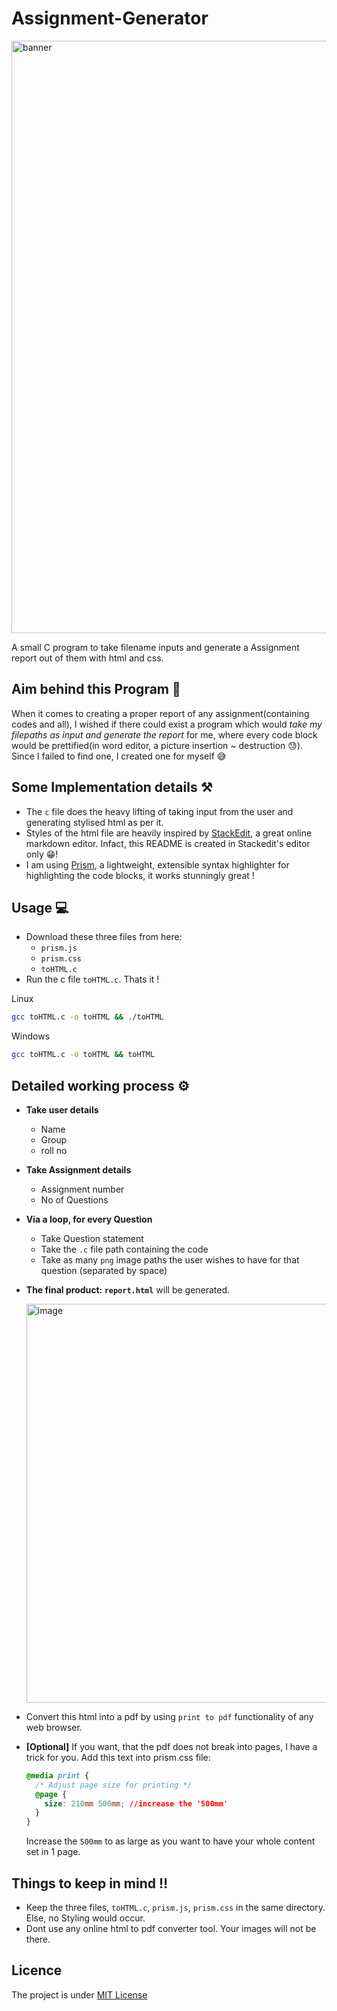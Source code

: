 ﻿# Assignment-Generator
<img width="948" alt="banner" src="https://github.com/Abhijit004/Assignment-Generator/assets/133393475/2b391046-ebc5-4142-b968-f013dd528e61">


A small C program to take filename inputs and generate a Assignment report out of them with html and css.
## Aim behind this Program :gem:
When it comes to creating a proper report of any assignment(containing codes and all), I wished if there could exist a program which would _take my filepaths as input and generate the report_ for me, where every code block would be prettified(in word editor, a picture insertion ~ destruction :sweat:). Since I failed to find one, I created one for myself :sweat_smile:

## Some Implementation details :hammer_and_pick:
* The `c` file does the heavy lifting of taking input from the user and generating stylised html as per it. 
* Styles of the html file are heavily inspired by [StackEdit](https://stackedit.io/), a great online markdown editor. Infact, this README is created in Stackedit's editor only :grin:!
* I am using [Prism](https://prismjs.com/),  a lightweight, extensible syntax highlighter for highlighting the code blocks, it works stunningly great !
## Usage :computer:
* Download these three files from here:
  * `prism.js`
  * `prism.css`
  * `toHTML.c`
* Run the c file `toHTML.c`. Thats it !

Linux
```bash
gcc toHTML.c -o toHTML && ./toHTML
```
Windows
```bash
gcc toHTML.c -o toHTML && toHTML
```

## Detailed working process :gear:
* **Take user details**
  * Name
  * Group
  * roll no
* **Take Assignment details**
  * Assignment number
  * No of Questions
* **Via a loop, for every Question**
  * Take Question statement
  * Take the `.c` file path containing the code
  * Take as many `png` image paths the user wishes to have for that question (separated by space)
* **The final product: `report.html`** will be generated.

  <img width="638" alt="image" src="https://github.com/Abhijit004/Assignment-Generator/assets/133393475/36bb9b94-9d75-4b6a-a009-52fc9e976db6">

* Convert this html into a pdf by using `print to pdf` functionality of any web browser.
* **[Optional]** If you want, that the pdf does not break into pages, I have a trick for you. Add this text into prism.css file:
  ```css
  @media print {
    /* Adjust page size for printing */
    @page {
      size: 210mm 500mm; //increase the '500mm'
    }
  }
  ```
  Increase the `500mm` to as large as you want to have your whole content set in 1 page.
## Things to keep in mind :bangbang:
* Keep the three files, `toHTML.c`, `prism.js`, `prism.css` in the same directory. Else, no Styling would occur.
* Dont use any online html to pdf converter tool. Your images will not be there.

## Licence
The project is under [MIT License](./LICENSE)
